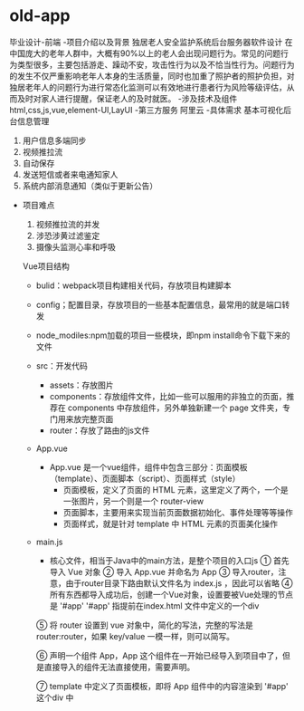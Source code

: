 # old-app
毕业设计-前端
-项目介绍以及背景
  独居老人安全监护系统后台服务器软件设计
  在中国庞大的老年人群中，大概有90%以上的老人会出现问题行为。常见的问题行为类型很多，主要包括游走、躁动不安，攻击性行为以及不恰当性行为。问题行为的发生不仅严重影响老年人本身的生活质量，同时也加重了照护者的照护负担，对独居老年人的问题行为进行常态化监测可以有效地进行患者行为风险等级评估，从而及时对家人进行提醒，保证老人的及时就医。
-涉及技术及组件
  html,css,js,vue,element-UI,LayUI
-第三方服务
  阿里云
-具体需求
  基本可视化后台信息管理
  1. 用户信息多端同步
  2. 视频推拉流
  3. 自动保存
  4. 发送短信或者来电通知家人
  5. 系统内部消息通知（类似于更新公告）
- 项目难点
  1. 视频推拉流的并发
  2. 涉恐涉黄过滤鉴定
  3. 摄像头监测心率和呼吸


  Vue项目结构
  - bulid：webpack项目构建相关代码，存放项目构建脚本
  - config；配置目录，存放项目的一些基本配置信息，最常用的就是端口转发
  - node_modiles:npm加载的项目一些模块，即npm install命令下载下来的文件
  - src：开发代码
    - assets：存放图片
    - components：存放组件文件，比如一些可以服用的非独立的页面，推荐在 components 中存放组件，另外单独新建一个 page 文件夹，专门用来放完整页面
    - router：存放了路由的js文件
  - App.vue
    - App.vue 是一个vue组件，组件中包含三部分：页面模板（template）、页面脚本（script）、页面样式（style）
      - 页面模板，定义了页面的 HTML 元素，这里定义了两个，一个是一张图片，另一个则是一个 router-view
      - 页面脚本，主要用来实现当前页面数据初始化、事件处理等等操作
      - 页面样式，就是针对 template 中 HTML 元素的页面美化操作
  - main.js
    - 核心文件，相当于Java中的main方法，是整个项目的入口js
   ① 首先导入 Vue 对象
   ② 导入 App.vue 并命名为 App
   ③ 导入router，注意，由于router目录下路由默认文件名为 index.js ，因此可以省略
   ④ 所有东西都导入成功后，创建一个Vue对象，设置要被Vue处理的节点是 '#app' '#app' 指提前在index.html 文件中定义的一个div

    ⑤ 将 router 设置到 vue 对象中，简化的写法，完整的写法是 router:router，如果 key/value 一模一样，则可以简写。

    ⑥ 声明一个组件 App，App 这个组件在一开始已经导入到项目中了，但是直接导入的组件无法直接使用，需要声明。

    ⑦ template 中定义了页面模板，即将 App 组件中的内容渲染到 '#app' 这个div 中